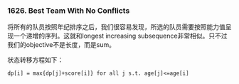 ### 1626. Best Team With No Conflicts

将所有的队员按照年纪排序之后，我们很容易发现，所选的队员需要按照能力值呈现一个递增的序列。这就和longest increasing subsequence非常相似。只不过我们的objective不是长度，而是sum。

状态转移方程如下：
```
dp[i] = max{dp[j]+score[i]} for all j s.t. age[j]<=age[i]
```
